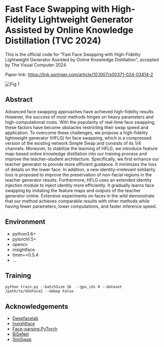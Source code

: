 # Fast Face Swapping with High-Fidelity Lightweight Generator Assisted by Online Knowledge Distillation (TVC 2024)

This is the official code for "Fast Face Swapping with High-Fidelity Lightweight Generator Assisted by Online Knowledge Distillation", accepted by The Visual Computer 2024.

Paper link: https://link.springer.com/article/10.1007/s00371-024-03414-2

![Fig 1](https://github.com/EifelTing/HFLFS/blob/main/Fig%201.svg)

## Abstract
Advanced face swapping approaches have achieved high-fidelity results. However, the success of most methods hinges on heavy parameters and high-computational costs. With the popularity of real-time face swapping, these factors have become obstacles restricting their swap speed and application. To overcome these challenges, we propose a high-fidelity lightweight generator (HFLG) for face swapping, which is a compressed version of the existing network Simple Swap and consists of its 1/4 channels. Moreover, to stabilize the learning of HFLG, we introduce feature map-based online knowledge distillation into our training process and improve the teacher–student architecture. Specifically, we first enhance our teacher generator to provide more efficient guidance. It minimizes the loss of details on the lower face. In addition, a new identity-irrelevant similarity loss is proposed to improve the preservation of non-facial regions in the teacher generator results. Furthermore, HFLG uses an extended identity injection module to inject identity more efficiently. It gradually learns face swapping by imitating the feature maps and outputs of the teacher generator online. Extensive experiments on faces in the wild demonstrate that our method achieves comparable results with other methods while having fewer parameters, lower computations, and faster inference speed.

## Environment

- python3.6+
- pytorch1.5+
- opencv
- insightface
- timm==0.5.4
- ...

## Training

```
python train.py --batchSize 16  --gpu_ids 0 --dataset /path/to/VGGFace2 --Gdeep False
```

## Acknowledgements

<!--ts-->
* [Deepfacelab](https://github.com/iperov/DeepFaceLab)
* [Insightface](https://github.com/deepinsight/insightface)
* [Face-parsing.PyTorch](https://github.com/zllrunning/face-parsing.PyTorch)
* [BiSeNet](https://github.com/CoinCheung/BiSeNet)
* [SimSwap](https://github.com/neuralchen/SimSwap)
<!--te-->
